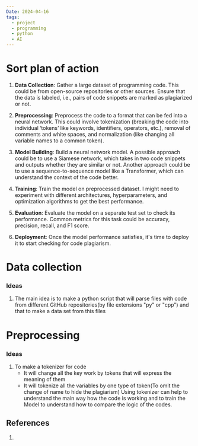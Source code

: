 ```yaml
---
Date: 2024-04-16
tags:
  - project
  - programming
  - python
  - AI
---
```

# Sort plan of action 
1. **Data Collection**: Gather a large dataset of programming code. This could be from open-source repositories or other sources. Ensure that the data is labeled, i.e., pairs of code snippets are marked as plagiarized or not.
    
2. **Preprocessing**: Preprocess the code to a format that can be fed into a neural network. This could involve tokenization (breaking the code into individual ‘tokens’ like keywords, identifiers, operators, etc.), removal of comments and white spaces, and normalization (like changing all variable names to a common token).
    
3. **Model Building**: Build a neural network model. A possible approach could be to use a Siamese network, which takes in two code snippets and outputs whether they are similar or not. Another approach could be to use a sequence-to-sequence model like a Transformer, which can understand the context of the code better.
    
4. **Training**: Train the model on preprocessed dataset. I might need to experiment with different architectures, hyperparameters, and optimization algorithms to get the best performance.
    
5. **Evaluation**: Evaluate the model on a separate test set to check its performance. Common metrics for this task could be accuracy, precision, recall, and F1 score.
    
6. **Deployment**: Once the model performance satisfies, it's time to deploy it to start checking for code plagiarism.

# Data collection 
### Ideas 
1. The main idea is to make a python script that will parse files with code from different GitHub repositories(by file extensions "py" or "cpp") and that to make a data set from this files

# Preprocessing
### Ideas 
1. To make a tokenizer for code
	- It will change all the key work by tokens that will express the meaning of them
	- It will tokenize all the variables by one type of token(To omit the change of name to hide the plagiarism)
	Using tokenizer can help to understand the main way how the code is working and to train the Model to understand how to compare the logic of the codes.


## References 
1. 